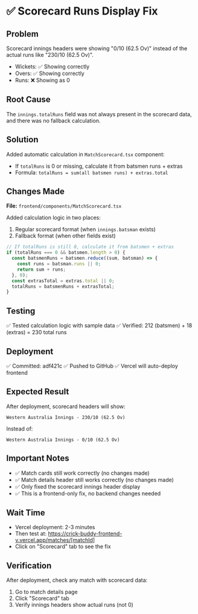 # ✅ Scorecard Runs Display Fix

## Problem
Scorecard innings headers were showing "0/10 (62.5 Ov)" instead of the actual runs like "230/10 (62.5 Ov)".
- Wickets: ✅ Showing correctly
- Overs: ✅ Showing correctly  
- Runs: ❌ Showing as 0

## Root Cause
The `innings.totalRuns` field was not always present in the scorecard data, and there was no fallback calculation.

## Solution
Added automatic calculation in `MatchScorecard.tsx` component:
- If `totalRuns` is 0 or missing, calculate it from batsmen runs + extras
- Formula: `totalRuns = sum(all batsmen runs) + extras.total`

## Changes Made
**File:** `frontend/components/MatchScorecard.tsx`

Added calculation logic in two places:
1. Regular scorecard format (when `innings.batsman` exists)
2. Fallback format (when other fields exist)

```typescript
// If totalRuns is still 0, calculate it from batsmen + extras
if (totalRuns === 0 && batsmen.length > 0) {
  const batsmenRuns = batsmen.reduce((sum, batsman) => {
    const runs = batsman.runs || 0;
    return sum + runs;
  }, 0);
  const extrasTotal = extras.total || 0;
  totalRuns = batsmenRuns + extrasTotal;
}
```

## Testing
✅ Tested calculation logic with sample data
✅ Verified: 212 (batsmen) + 18 (extras) = 230 total runs

## Deployment
✅ Committed: adf421c
✅ Pushed to GitHub
✅ Vercel will auto-deploy frontend

## Expected Result
After deployment, scorecard headers will show:
```
Western Australia Innings - 230/10 (62.5 Ov)
```

Instead of:
```
Western Australia Innings - 0/10 (62.5 Ov)
```

## Important Notes
- ✅ Match cards still work correctly (no changes made)
- ✅ Match details header still works correctly (no changes made)
- ✅ Only fixed the scorecard innings header display
- ✅ This is a frontend-only fix, no backend changes needed

## Wait Time
- Vercel deployment: 2-3 minutes
- Then test at: https://crick-buddy-frontend-v.vercel.app/matches/[matchId]
- Click on "Scorecard" tab to see the fix

## Verification
After deployment, check any match with scorecard data:
1. Go to match details page
2. Click "Scorecard" tab
3. Verify innings headers show actual runs (not 0)
